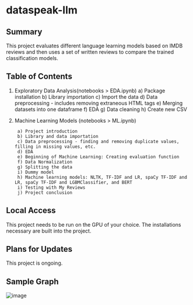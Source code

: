 # dataspeak-llm

<h2>Summary</h2>

This project evaluates different language learning models based on IMDB reviews and then uses a set of written reviews to compare the trained classification models. 

<h2>Table of Contents</h2>

1. Exploratory Data Analysis(notebooks > EDA.ipynb)
      a) Package installation
      b) Library importation
      c) Import the data
      d) Data preprocessing - includes removing extraneous HTML tags
      e) Merging datasets into one dataframe
      f) EDA
      g) Data cleaning
      h) Create new CSV

1. Machine Learning Models (notebooks > ML.ipynb)
      
        a) Project introduction
        b) Library and data importation
        c) Data preprocessing - finding and removing duplicate values, filling in missing values, etc.
        d) EDA
        e) Beginning of Machine Learning: Creating evaluation function
        f) Data Normalization
        g) Splitting the data
        i) Dummy model
        h) Machine learning models: NLTK, TF-IDF and LR, spaCy TF-IDF and LR, spaCy TF-IDF and LGBMClassifier, and BERT
        i) Testing with My Reviews
        j) Project conclusion


<h2>Local Access</h2>

This project needs to be run on the GPU of your choice. The installations necessary are built into the project.

<h2>Plans for Updates</h2>

This project is ongoing.

<h2>Sample Graph</h2>

![image](https://github.com/LDeYoung17/dataspeak-llm/assets/70500225/7dd6482c-4ad2-4c71-9876-df71c2234190)
